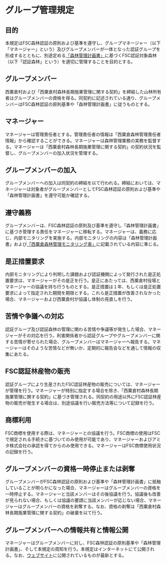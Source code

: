 # グループ管理規定

## 目的
本規定はFSC森林認証の原則および基準を遵守し、グループマネージャー（以下「マネージャー」という）及びグループメンバーが一体となった認証グループを形成するとともに、別途定める[「森林管理計画書」](https://hyakumori.github.io/Nishiawakura_FM_Documents/forestmanagementplan)に基づくFSC認証対象森林（以下「認証森林」という）を適切に管理することを目的とする。

## グループメンバー
西粟倉村および「西粟倉村森林長期施業管理に関する契約」を締結した山林所有者はグループメンバーの資格を得る。同契約に記述されている通り、グループメンバーはFSC森林認証の原則基準や「森林管理計画書」に従うものとする。

## マネージャー
マネージャーは管理責任者とする。管理責任者の情報は「西粟倉森林管理責任者情報」から確認することができる。マネージャーは森林管理業務の実務を監督する。マネージャーは「西粟倉村森林長期施業管理に関する契約」の契約状況を監督し、グループメンバーの加入状況を管理する。

## グループメンバーの加入
グループメンバーへの加入は同契約の締結を以て行われる。締結においては、マネージャーは対象者がグループメンバーとしてFSC森林認証の原則および基準や「森林管理計画書」を遵守可能か確認する。

## 遵守義務
グループメンバーは、FSC森林認証の原則及び基準を遵守し「森林管理計画書」に基づき管理する責任をマネージャーに移転する。マネージャーは、義務に応じ、内部モニタリングを実施する。内部モニタリングの内容は「森林管理計画書」および[「西粟倉森林管理モニタリング表」](https://hyakumori.github.io/Nishiawakura_FM_Documents/monitoringsheet)に記載されている内容に準じる。

## 是正措置要求
内部モニタリングにより判明した課題および認証機関によって発行された是正処置要求は、マネージャーがその是正を行う。是正にあたっては、西粟倉村役場とマネージャーの協議を持ち行うものとする。是正措置は１年、もしくは是正処置要求によって指定された期間を期限とする。これら是正措置が改善されなかった場合、マネージャーおよび西粟倉村が協議し体制の見直しを行う。

## 苦情や争議への対応
認証グループ及び認証森林の管理に関わる苦情や争議等が発生した場合、マネージャーがその対応を行う。利害関係者から認証グループやグループメンバーに関する苦情が寄せられた場合、グループメンバーはマネージャーへ報告する。マネージャーはそのような苦情などが無いか、定期的に報告会などを通して情報の収集にあたる。

## FSC認証林産物の販売
認証グループにより生産されたFSC認証林産物の販売については、マネージャーが管理を行う。マネージャーが特別に指定する場合を除き、「西粟倉村森林長期施業管理に関する契約」に基づき管理される。同契約の用途以外にFSC認証林産物の販売が発生する場合は、別途協議を行い販売方法等について記録を行う。

## 商標利用
FSC商標を使用する際は、マネージャーとの協議を行う。FSC商標の使用はFSCで規定される手続きに基づいてのみ使用が可能であり、マネージャーおよびアミタ株式会社の承認を得てからのみ使用できる。マネージャーはFSC商標使用状況の記録を行う。

## グループメンバーの資格一時停止または剥奪
グループメンバーがFSC森林認証の原則および基準や「森林管理計画書」に抵触していることが明らかになった場合、マネージャーはグループメンバーの資格を一時停止する。マネージャーと当該メンバーはその後協議を行う。協議後も改善が見られない場合、もしくは協議の要請に当該メンバーが応じない場合、マネージャーはグループメンバーの資格を剥奪する。なお、資格の剥奪は「西粟倉村森林長期施業管理に関する契約」の破棄を以て行う。

## グループメンバーへの情報共有と情報公開
マネージャーはグループメンバーに対し、FSC森林認証の原則基準や「森林管理計画書」、そして本規定の周知を行う。本規定はインターネットにて公開される。なお、[ウェブサイト](https://hyakumori.github.io/Nishiawakura_FM_Documents/groupmanagement)に公開されているものが最新とする。
